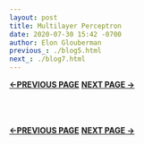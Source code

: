 ```yaml
---
layout: post
title: Multilayer Perceptron 
date: 2020-07-30 15:42 -0700
author: Elon Glouberman
previous_: ./blog5.html
next_: ./blog7.html 
---
```

**[<-PREVIOUS PAGE]({{page.previous_}} "previous")** **[NEXT PAGE ->]({{page.next_}} "next")** <br><br>

 

<br><br>
**[<-PREVIOUS PAGE]({{page.previous_}} "previous")** **[NEXT PAGE ->]({{page.next_}} "next")** 